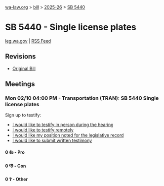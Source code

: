 [wa-law.org](/) > [bill](/bill/) > [2025-26](/bill/2025-26/) > [SB 5440](/bill/2025-26/sb/5440/)

# SB 5440 - Single license plates
[leg.wa.gov](https://app.leg.wa.gov/billsummary?BillNumber=5440&Year=2025&Initiative=false) | [RSS Feed](./rss.xml)

## Revisions
* [Original Bill](1/)

## Meetings
### Mon 02/10 04:00 PM - Transportation (TRAN): SB 5440 Single license plates
Sign up to testify:
* [I would like to testify in person during the hearing](https://app.leg.wa.gov/csi/Testifier/Add?chamber=House&mId=32729&aId=163664&caId=25728&tId=1)
* [I would like to testify remotely](https://app.leg.wa.gov/csi/Testifier/Add?chamber=House&mId=32729&aId=163664&caId=25728&tId=2)
* [I would like my position noted for the legislative record](https://app.leg.wa.gov/csi/Testifier/Add?chamber=House&mId=32729&aId=163664&caId=25728&tId=3)
* [I would like to submit written testimony](https://app.leg.wa.gov/csi/Testifier/Add?chamber=House&mId=32729&aId=163664&caId=25728&tId=4)

#### 0 👍 - Pro

#### 0 👎 - Con

#### 0 ❓ - Other
